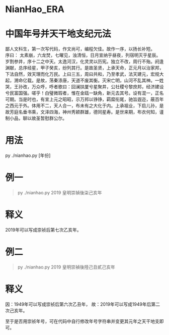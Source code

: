 # NianHao_ERA
# 中国年号并天干地支纪元法

鄙人文科生，第一次写代码，作文尚可，编程欠佳。故作一序，以扬长补短。
<br>
序曰：
太素崩，六龙焚，七曜见，浊清恒，日月宣纳乎昼夜，列宿明灭乎星辰。岁割参井，序十二之中天。太逸河汉，化灵灵以历宪。独立不改，周行不殆。阏逢渊献，总序经星，甲子癸亥，纷列其行。是故圣贤，上承天命，正元月以治家邦，下法自然，效天理而化万民。上曰三五，周曰共和，乃至孝武，法天建元，宏规大起，溯命亿载。是故，荡秦涤唐，天道不废其衡。灭宋亡明，山河不乱其神。一姓哭，王孙改，万众呼，呼者歌曰：回澜扶厦兮星聚井，公社稷兮黎庶邦，经济建设兮民富国强。嗟乎！白璧微瑕者，惟在金瓯一缺角，新元去其号。设有混一，正名可期。当是时也，有宣上元之昭昭，示万邦以铮铮，羁縻衔尾，驰旨遐迩，蔽百年之西元于外。体用不二，天人合一，布未有之大化于内。上承祖业，下启儿孙，是故芳庭名垂书乘，文泽四海，神州秀颖群雄，德同星寿。是世来期，布衣何知，谨制小品，聊以故圣暂慰群公尔。



# 用法
py ./nianhao.py [年份]

# 例一
> py ./nianhao.py 2019
> 皇明崇禎後柒己亥年
# 释义
2019年可以写成崇祯后第七次乙亥年。

# 例二
> py ./nianhao.py 2019
> 皇明崇禎後陸己丑貳己亥年
# 释义
因：1949年可以写成崇祯后第六次乙丑年，
故：2019年可以写成1949年后第二次己亥年。

至于是否用崇祯年号，可在代码中自行修改年号字符串并变更其元年之天干地支即可。
